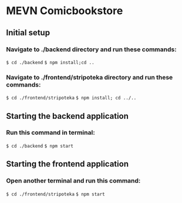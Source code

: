 # MEVN Comicbookstore

## Initial setup
### Navigate to ./backend directory and run  these commands:
`$ cd ./backend`
`$ npm install;cd ..`

### Navigate to ./frontend/stripoteka directory and run these commands:
`$ cd ./frontend/stripoteka`
`$ npm install; cd ../..`

## Starting the backend application
### Run this command in terminal: 
`$ cd ./backend`
`$ npm start`

## Starting the frontend application
### Open another terminal and run this command:
`$ cd ./frontend/stripoteka`
`$ npm start`
